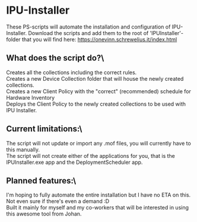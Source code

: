 # IPU-Installer

These PS-scripts will automate the installation and configuration of IPU-Installer. Download the scripts and add them to the root of 'IPUInstaller'-folder
that you will find here: https://onevinn.schrewelius.it/index.html

## What does the script do?\
Creates all the collections including the correct rules.\
Creates a new Device Collection folder that will house the newly created collections.\
Creates a new Client Policy with the "correct" (recommended) schedule for Hardware Inventory\
Deploys the Client Policy to the newly created collections to be used with IPU Installer.

## Current limitations:\
The script will not update or import any .mof files, you will currently have to this manually.\
The script will not create either of the applications for you, that is the IPUInstaller.exe app and the DeploymentScheduler app.

## Planned features:\
I'm hoping to fully automate the entire installation but I have no ETA on this. Not even sure if there's even a demand :D\
Built it mainly for myself and my co-workers that will be interested in using this awesome tool from Johan.